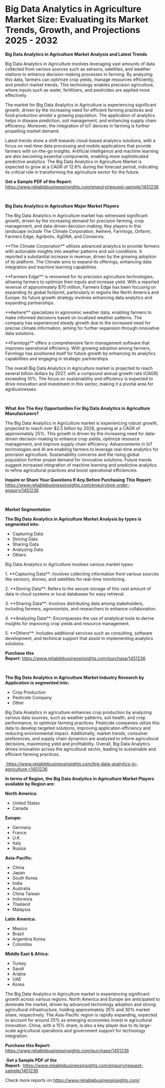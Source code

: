 <p><h1>Big Data Analytics in Agriculture Market Size: Evaluating its Market Trends, Growth, and Projections 2025 - 2032</h1></p><p><strong>Big Data Analytics in Agriculture Market Analysis and Latest Trends</strong></p>
<p><p>Big Data Analytics in Agriculture involves leveraging vast amounts of data collected from various sources such as sensors, satellites, and weather stations to enhance decision-making processes in farming. By analyzing this data, farmers can optimize crop yields, manage resources efficiently, and predict market trends. This technology enables precision agriculture, where inputs such as water, fertilizers, and pesticides are applied more effectively.</p><p>The market for Big Data Analytics in Agriculture is experiencing significant growth, driven by the increasing need for efficient farming practices and food production amidst a growing population. The application of analytics helps in disease prediction, soil management, and enhancing supply chain efficiency. Moreover, the integration of IoT devices in farming is further propelling market demand.</p><p>Latest trends show a shift towards cloud-based analytics solutions, with a focus on real-time data processing and mobile applications that provide farmers with on-the-go insights. Artificial intelligence and machine learning are also becoming essential components, enabling more sophisticated predictive analytics. The Big Data Analytics in Agriculture Market is expected to grow at a CAGR of 12.6% during the forecast period, indicating its critical role in transforming the agriculture sector for the future.</p></p>
<p><strong>Get a Sample PDF of the Report:&nbsp;</strong> <a href="https://www.reliablebusinessinsights.com/enquiry/request-sample/1451236?utm_campaign=2779&utm_medium=2&utm_source=Github&utm_content=ia&utm_term=09032025&utm_id=big-data-analytics-in-agriculture">https://www.reliablebusinessinsights.com/enquiry/request-sample/1451236</a></p>
<p>&nbsp;</p>
<p><strong>Big Data Analytics in Agriculture Major Market Players</strong></p>
<p><p>The Big Data Analytics in Agriculture market has witnessed significant growth, driven by the increasing demand for precision farming, crop management, and data-driven decision-making. Key players in this landscape include The Climate Corporation, Awhere, Farmlogs, Onfarm, Farmers Edge, Agribotix, AgDNA, and Conservis.</p><p>**The Climate Corporation** utilizes advanced analytics to provide farmers with actionable insights into weather patterns and soil conditions. It reported a substantial increase in revenue, driven by the growing adoption of its platform. The Climate aims to expand its offerings, enhancing data integration and machine learning capabilities.</p><p>**Farmers Edge** is renowned for its precision agriculture technologies, allowing farmers to optimize their inputs and increase yield. With a reported revenue of approximately $70 million, Farmers Edge has been focusing on expanding its global footprint, particularly in regions like North America and Europe. Its future growth strategy involves enhancing data analytics and expanding partnerships.</p><p>**Awhere** specializes in agronomic weather data, enabling farmers to make informed decisions based on localized weather patterns. The company has experienced steady growth due to the increased need for precise climate information, aiming for further expansion through innovative data solutions.</p><p>**Farmlogs** offers a comprehensive farm management software that improves operational efficiency. With growing adoption among farmers, Farmlogs has positioned itself for future growth by enhancing its analytics capabilities and engaging in strategic partnerships.</p><p>The overall Big Data Analytics in Agriculture market is projected to reach several billion dollars by 2027, with a compound annual growth rate (CAGR) exceeding 10%. The focus on sustainability and efficiency is expected to drive innovation and investment in this sector, making it a pivotal area for agribusinesses.</p></p>
<p>&nbsp;</p>
<p><strong>What Are The Key Opportunities For Big Data Analytics in Agriculture Manufacturers?</strong></p>
<p><p>The Big Data Analytics in Agriculture market is experiencing robust growth, projected to reach over $2.5 billion by 2028, growing at a CAGR of approximately 25%. This growth is driven by the increasing need for data-driven decision-making to enhance crop yields, optimize resource management, and improve supply chain efficiency. Advancements in IoT technologies and AI are enabling farmers to leverage real-time analytics for precision agriculture. Sustainability concerns and the rising global population further propel demand for innovative solutions. Future trends suggest increased integration of machine learning and predictive analytics to refine agricultural practices and boost operational efficiencies.</p></p>
<p><strong>Inquire or Share Your Questions If Any Before Purchasing This Report:</strong> <a href="https://www.reliablebusinessinsights.com/enquiry/pre-order-enquiry/1451236?utm_campaign=2779&utm_medium=2&utm_source=Github&utm_content=ia&utm_term=09032025&utm_id=big-data-analytics-in-agriculture">https://www.reliablebusinessinsights.com/enquiry/pre-order-enquiry/1451236</a></p>
<p>&nbsp;</p>
<p><strong>Market Segmentation</strong></p>
<p><strong>The Big Data Analytics in Agriculture Market Analysis by types is segmented into:</strong></p>
<p><ul><li>Capturing Data</li><li>Storing Data</li><li>Sharing Data</li><li>Analyzing Data</li><li>Others</li></ul></p>
<p><p>Big Data Analytics in Agriculture involves various market types: </p><p>1. **Capturing Data**: Involves collecting information from various sources like sensors, drones, and satellites for real-time monitoring.</p><p>   </p><p>2. **Storing Data**: Refers to the secure storage of this vast amount of data in cloud systems or local databases for easy retrieval.</p><p>3. **Sharing Data**: Involves distributing data among stakeholders, including farmers, agronomists, and researchers to enhance collaboration.</p><p>4. **Analyzing Data**: Encompasses the use of analytical tools to derive insights for improving crop yields and resource management.</p><p>5. **Others**: Includes additional services such as consulting, software development, and technical support that assist in implementing analytics solutions.</p></p>
<p><strong>Purchase this Report:&nbsp;</strong><a href="https://www.reliablebusinessinsights.com/purchase/1451236?utm_campaign=2779&utm_medium=2&utm_source=Github&utm_content=ia&utm_term=09032025&utm_id=big-data-analytics-in-agriculture">https://www.reliablebusinessinsights.com/purchase/1451236</a></p>
<p>&nbsp;</p>
<p><strong>The Big Data Analytics in Agriculture Market Industry Research by Application is segmented into:</strong></p>
<p><ul><li>Crop Production</li><li>Pesticide Company</li><li>Other</li></ul></p>
<p><p>Big Data Analytics in agriculture enhances crop production by analyzing various data sources, such as weather patterns, soil health, and crop performance, to optimize farming practices. Pesticide companies utilize this data to develop targeted solutions, improving application efficiency and reducing environmental impact. Additionally, market trends, consumer preferences, and supply chain dynamics are analyzed to inform agricultural decisions, maximizing yield and profitability. Overall, Big Data Analytics drives innovation across the agricultural sector, leading to sustainable and efficient farming practices.</p></p>
<p><a href="https://www.reliablebusinessinsights.com/big-data-analytics-in-agriculture-r1451236?utm_campaign=2779&utm_medium=2&utm_source=Github&utm_content=ia&utm_term=09032025&utm_id=big-data-analytics-in-agriculture">&nbsp;https://www.reliablebusinessinsights.com/big-data-analytics-in-agriculture-r1451236</a></p>
<p><strong>In terms of Region, the Big Data Analytics in Agriculture Market Players available by Region are:</strong></p>
<p>
    <p> <strong> North America: </strong>
        <ul>
            <li>United States</li>
            <li>Canada</li>
        </ul>
        </p> 
    <p> <strong> Europe: </strong>
        <ul>
            <li>Germany</li>
            <li>France</li>
            <li>U.K.</li>
            <li>Italy</li>
            <li>Russia</li>
        </ul>
        </p> 
    <p> <strong> Asia-Pacific: </strong>
        <ul>
            <li>China</li>
            <li>Japan</li>
            <li>South Korea</li>
            <li>India</li>
            <li>Australia</li>
            <li>China Taiwan</li>
            <li>Indonesia</li>
            <li>Thailand</li>
            <li>Malaysia</li>
        </ul>
        </p> 
    <p> <strong> Latin America: </strong>
        <ul>
            <li>Mexico</li>
            <li>Brazil</li>
            <li>Argentina Korea</li>
            <li>Colombia</li>
        </ul>
        </p> 
    <p> <strong> Middle East & Africa: </strong>
        <ul>
            <li>Turkey</li>
            <li>Saudi</li>
            <li>Arabia</li>
            <li>UAE</li>
            <li>Korea</li>
        </ul>
    </p>
    </p>
<p><p>The Big Data Analytics in Agriculture market is experiencing significant growth across various regions. North America and Europe are anticipated to dominate the market, driven by advanced technology adoption and strong agricultural infrastructure, holding approximately 35% and 30% market share, respectively. The Asia-Pacific region is rapidly expanding, expected to account for around 25% as emerging economies invest in agricultural innovation. China, with a 15% share, is also a key player due to its large-scale agricultural operations and government support for technology integration.</p></p>
<p><strong>Purchase this Report: </strong><a href="https://www.reliablebusinessinsights.com/purchase/1451236?utm_campaign=2779&utm_medium=2&utm_source=Github&utm_content=ia&utm_term=09032025&utm_id=big-data-analytics-in-agriculture">https://www.reliablebusinessinsights.com/purchase/1451236</a></p>
<p>&nbsp;<strong>Get a Sample PDF of the Report:&nbsp;&nbsp;</strong><a href="https://www.reliablebusinessinsights.com/enquiry/request-sample/1451236?utm_campaign=2779&utm_medium=2&utm_source=Github&utm_content=ia&utm_term=09032025&utm_id=big-data-analytics-in-agriculture">https://www.reliablebusinessinsights.com/enquiry/request-sample/1451236</a></p>
<p><strong></strong></p>
<p>Check more reports on <a href="https://www.reliablebusinessinsights.com/?utm_campaign=2779&utm_medium=2&utm_source=Github&utm_content=ia&utm_term=09032025&utm_id=big-data-analytics-in-agriculture">https://www.reliablebusinessinsights.com/</a></p>